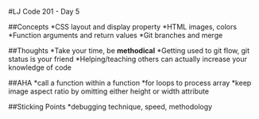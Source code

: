 #LJ Code 201 - Day 5

##Concepts
*CSS layout and display property
*HTML images, colors
*Function arguments and return values
*Git branches and merge

##Thoughts
*Take your time, be **methodical**
*Getting used to git flow, git status is your friend
*Helping/teaching others can actually increase your knowledge of code

##AHA
*call a function within a function
*for loops to process array
*keep image aspect ratio by omitting either height or width attribute

##Sticking Points
*debugging technique, speed, methodology
